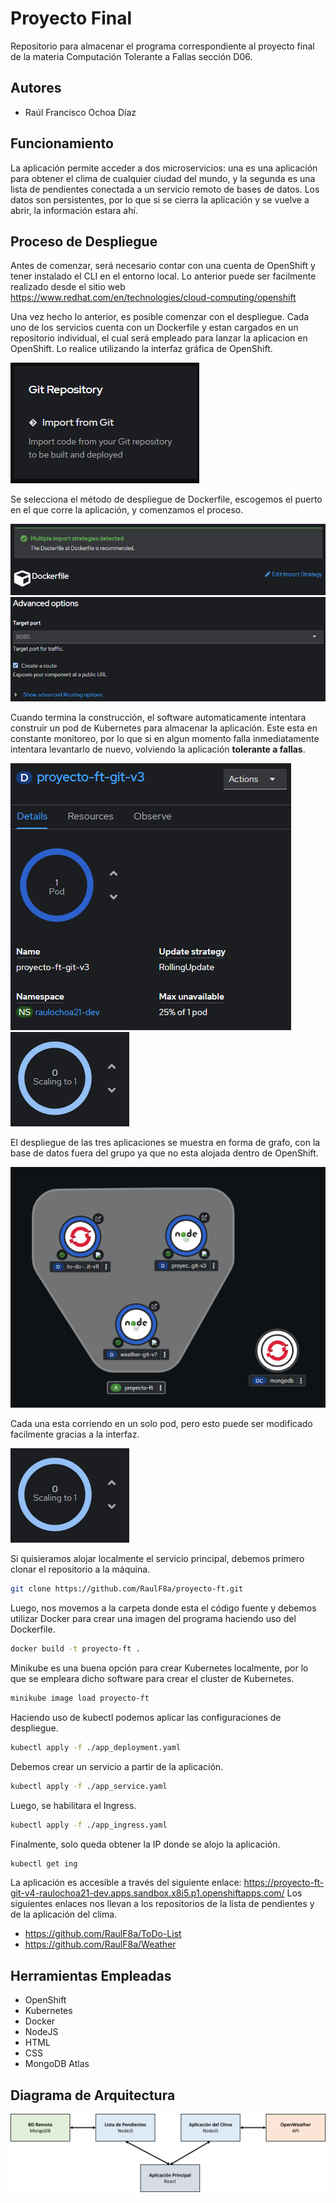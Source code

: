 # Proyecto Final

Repositorio para almacenar el programa correspondiente al proyecto final de la materia Computación Tolerante a Fallas sección D06.

## Autores
* Raúl Francisco Ochoa Díaz

## Funcionamiento
La aplicación permite acceder a dos microservicios: una es una aplicación para obtener el clima de cualquier ciudad del mundo, y la segunda es una lista de pendientes conectada a un servicio remoto de bases de datos. Los datos son persistentes, por lo que si se cierra la aplicación y se vuelve a abrir, la información estara ahí.

## Proceso de Despliegue

Antes de comenzar, será necesario contar con una cuenta de OpenShift y tener instalado el CLI en el entorno local. Lo anterior puede ser facilmente realizado desde el sitio web https://www.redhat.com/en/technologies/cloud-computing/openshift

Una vez hecho lo anterior, es posible comenzar con el despliegue. Cada uno de los servicios cuenta con un Dockerfile y estan cargados en un repositorio individual, el cual será empleado para lanzar la aplicacion en OpenShift. Lo realice utilizando la interfaz gráfica de OpenShift.

![alt text](https://github.com/RaulF8a/proyecto-ft/blob/d5a26c1dd90eed04ffa39206ffffc9bdcd368659/img/Img1.png)

Se selecciona el método de despliegue de Dockerfile, escogemos el puerto en el que corre la aplicación, y comenzamos el proceso.

![alt text](https://github.com/RaulF8a/proyecto-ft/blob/d5a26c1dd90eed04ffa39206ffffc9bdcd368659/img/Img2.png)
![alt text](https://github.com/RaulF8a/proyecto-ft/blob/d5a26c1dd90eed04ffa39206ffffc9bdcd368659/img/Img3.png)

Cuando termina la construcción, el software automaticamente intentara construir un pod de Kubernetes para almacenar la aplicación. Este esta en constante monitoreo, por lo que si en algun momento falla inmediatamente intentara levantarlo de nuevo, volviendo la aplicación **tolerante a fallas**.

![alt text](https://github.com/RaulF8a/proyecto-ft/blob/d5a26c1dd90eed04ffa39206ffffc9bdcd368659/img/Img4.png)
![alt text](https://github.com/RaulF8a/proyecto-ft/blob/d5a26c1dd90eed04ffa39206ffffc9bdcd368659/img/Img5.png)

El despliegue de las tres aplicaciones se muestra en forma de grafo, con la base de datos fuera del grupo ya que no esta alojada dentro de OpenShift.

![alt text](https://github.com/RaulF8a/proyecto-ft/blob/d5a26c1dd90eed04ffa39206ffffc9bdcd368659/img/Img6.png)

Cada una esta corriendo en un solo pod, pero esto puede ser modificado facilmente gracias a la interfaz.

![alt text](https://github.com/RaulF8a/proyecto-ft/blob/d5a26c1dd90eed04ffa39206ffffc9bdcd368659/img/Img5.png)

Si quisieramos alojar localmente el servicio principal, debemos primero clonar el repositorio a la máquina.

```bash
git clone https://github.com/RaulF8a/proyecto-ft.git
```

Luego, nos movemos a la carpeta donde esta el código fuente y debemos utilizar Docker para crear una imagen del programa haciendo uso del Dockerfile.

```bash
docker build -t proyecto-ft .
```

Minikube es una buena opción para crear Kubernetes localmente, por lo que se empleara dicho software para crear el cluster de Kubernetes.

```bash
minikube image load proyecto-ft
```

Haciendo uso de kubectl podemos aplicar las configuraciones de despliegue.

```bash
kubectl apply -f ./app_deployment.yaml
```

Debemos crear un servicio a partir de la aplicación.

```bash
kubectl apply -f ./app_service.yaml
```

Luego, se habilitara el Ingress.

```bash
kubectl apply -f ./app_ingress.yaml
```

Finalmente, solo queda obtener la IP donde se alojo la aplicación.

```bash
kubectl get ing
```

La aplicación es accesible a través del siguiente enlace: https://proyecto-ft-git-v4-raulochoa21-dev.apps.sandbox.x8i5.p1.openshiftapps.com/
Los siguientes enlaces nos llevan a los repositorios de la lista de pendientes y de la aplicación del clima.
* https://github.com/RaulF8a/ToDo-List
* https://github.com/RaulF8a/Weather

## Herramientas Empleadas

* OpenShift
* Kubernetes
* Docker
* NodeJS
* HTML
* CSS
* MongoDB Atlas

## Diagrama de Arquitectura

![alt text](https://github.com/RaulF8a/proyecto-ft/blob/31a1f5799e049cd5c2b61015cdff5b1866c71a97/img/img7.png)
